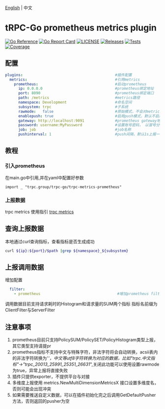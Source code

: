 [English](README.md) | 中文

# tRPC-Go prometheus metrics plugin 

[![Go Reference](https://pkg.go.dev/badge/github.com/trpc-ecosystem/go-metrics-prometheus.svg)](https://pkg.go.dev/github.com/trpc-ecosystem/go-metrics-prometheus)
[![Go Report Card](https://goreportcard.com/badge/trpc.group/trpc-go/trpc-metrics-prometheus)](https://goreportcard.com/report/trpc.group/trpc-go/trpc-metrics-prometheus)
[![LICENSE](https://img.shields.io/badge/license-Apache--2.0-green.svg)](https://github.com/trpc-ecosystem/go-metrics-prometheus/blob/main/LICENSE)
[![Releases](https://img.shields.io/github/release/trpc-ecosystem/go-metrics-prometheus.svg?style=flat-square)](https://github.com/trpc-ecosystem/go-metrics-prometheus/releases)
[![Tests](https://github.com/trpc-ecosystem/go-metrics-prometheus/actions/workflows/prc.yml/badge.svg)](https://github.com/trpc-ecosystem/go-metrics-prometheus/actions/workflows/prc.yml)
[![Coverage](https://codecov.io/gh/trpc-ecosystem/go-metrics-prometheus/branch/main/graph/badge.svg)](https://app.codecov.io/gh/trpc-ecosystem/go-metrics-prometheus/tree/main)

## 配置
```yaml
plugins:                                          #插件配置
  metrics:                                        #引用metrics
    prometheus:                                   #启动prometheus
      ip: 0.0.0.0                                 #prometheus绑定地址
      port: 8090                                  #prometheus绑定端口
      path: /metrics                              #metrics路径
      namespace: Development                      #命名空间
      subsystem: trpc                             #子系统
      rawmode:   false                            #原始模式，不会对metrics的特殊字符进行转换 
      enablepush: true                            #启用push模式，默认不启用
      gateway: http://localhost:9091              #prometheus gateway地址
      password: username:MyPassword               #设置账号密码， 以冒号分割
      job: job                                    #job名称
      pushinterval: 1                             #push间隔，默认1s上报一次
```

## 教程
### 引入prometheus
在main.go中引用,并在yaml中配置好参数

```golang
import _ "trpc.group/trpc-go/trpc-metrics-prometheus"
```

### 上报数据
trpc metrics 使用指引 [trpc metrics](https://github.com/trpc-group/trpc-go/blob/main/metrics/README_CN.md)

## 查询上报数据
本地通过curl查询指标，查看指标是否生成成功
```bash
curl ${ip}:${port}/$path |grep ${namespace}_${subsystem}
```

## 上报调用数据
增加配置
```yaml
  filter:
    - prometheus                                   #增加prometheus filter
```
调用数据目前支持请求耗时的Histogram和请求量的SUM两个指标
指标名前缀为ClientFilter与ServerFilter


## 注意事项
1. prometheus目前只支持PolicySUM/PolicySET/PolicyHistogram类型上报，其它类型支持请提pr
2. prometheus指标不支持中文与特殊字符，非法字符将会自动转换，acsii表内的非法字符转换为'_'，中文等utf8字符转换为对应的数据，比如"trpc.中文指标"->"trpc_20013_25991_25351_26631_",关闭此功能可以使用设置rawmode为true，异常上报将直接失败
3. 插件只提供exporter，不提供平台与对接
4. 多维度上报使用 metrics.NewMultiDimensionMetricsX 接口设置多维度名，否则可能会出现冲突
5. 如果需要推送自定义数据，可以在插件初始化完之后调用GetDefaultPusher方法，否则返回的pusher为空

